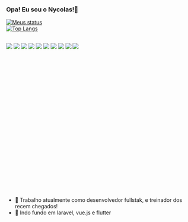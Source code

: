 ### Opa! Eu sou o Nycolas!👋


[![Meus status](https://github-readme-stats.vercel.app/api?username=Nykcolas&show_icons=true&theme=dark#gh-dark-mode-only)](https://github.com/Nykcolas)
<br />
[![Top Langs](https://github-readme-stats.vercel.app/api/top-langs/?username=Nykcolas&layout=compact)](https://github.com/Nykcolas)
</br></br>

<link rel="stylesheet" href="https://cdn.jsdelivr.net/gh/devicons/devicon@v2.15.1/devicon.min.css">
<div style="width:100%; height:10vh;">
  <img src="https://cdn.jsdelivr.net/gh/devicons/devicon/icons/vuejs/vuejs-original.svg" />
  <img src="https://cdn.jsdelivr.net/gh/devicons/devicon/icons/laravel/laravel-plain-wordmark.svg" />
  <img src="https://cdn.jsdelivr.net/gh/devicons/devicon/icons/mysql/mysql-original.svg" />
  <img src="https://cdn.jsdelivr.net/gh/devicons/devicon/icons/jquery/jquery-original.svg" />
  <img src="https://cdn.jsdelivr.net/gh/devicons/devicon/icons/flutter/flutter-original.svg" />
  <img src="https://cdn.jsdelivr.net/gh/devicons/devicon/icons/html5/html5-original.svg" />
  <img src="https://cdn.jsdelivr.net/gh/devicons/devicon/icons/javascript/javascript-original.svg" />
  <img src="https://cdn.jsdelivr.net/gh/devicons/devicon/icons/css3/css3-original.svg" />
  <img src="https://cdn.jsdelivr.net/gh/devicons/devicon/icons/typescript/typescript-original.svg" />
  <img src="https://cdn.jsdelivr.net/gh/devicons/devicon/icons/nodejs/nodejs-original.svg" />
</div>  
            
          
          
- 🔭 Trabalho atualmente como desenvolvedor fullstak, e treinador dos recem chegados!
- 🌱 Indo fundo em laravel, vue.js e flutter
